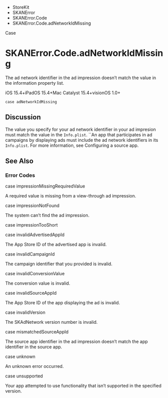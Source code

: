 

- StoreKit
- SKANError
- SKANError.Code
-  SKANError.Code.adNetworkIdMissing 

Case

# SKANError.Code.adNetworkIdMissing

The ad network identifier in the ad impression doesn’t match the value in the information property list.

iOS 15.4+iPadOS 15.4+Mac Catalyst 15.4+visionOS 1.0+

``` source
case adNetworkIdMissing
```

## Discussion

The value you specify for your ad network identifier in your ad impresion must match the value in the `Info.plist`. \`\`An app that participates in ad campaigns by displaying ads must include the ad network identifiers in its `Info.plist`. For more information, see Configuring a source app.

## See Also

### Error Codes

case impressionMissingRequiredValue

A required value is missing from a view-through ad impression.

case impressionNotFound

The system can’t find the ad impression.

case impressionTooShort

case invalidAdvertisedAppId

The App Store ID of the advertised app is invalid.

case invalidCampaignId

The campaign identifier that you provided is invalid.

case invalidConversionValue

The conversion value is invalid.

case invalidSourceAppId

The App Store ID of the app displaying the ad is invalid.

case invalidVersion

The SKAdNetwork version number is invalid.

case mismatchedSourceAppId

The source app identifier in the ad impression doesn’t match the app identifier in the source app.

case unknown

An unknown error occurred.

case unsupported

Your app attempted to use functionality that isn’t supported in the specified version.

